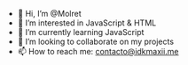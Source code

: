 - 👋 Hi, I’m @Molret
- 👀 I’m interested in JavaScript & HTML
- 🌱 I’m currently learning JavaScript
- 💞️ I’m looking to collaborate on my projects
- 📫 How to reach me: contacto@idkmaxii.me

<!---
Molret/Molret is a ✨ special ✨ repository because its `README.md` (this file) appears on your GitHub profile.
You can click the Preview link to take a look at your changes.
--->
